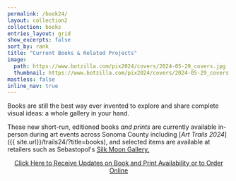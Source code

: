 ```yaml
---
permalink: /book24/
layout: collection2
collection: books
entries_layout: grid
show_excerpts: false
sort_by: rank
title: "Current Books & Related Projects"
image:
  path: https://www.botzilla.com/pix2024/covers/2024-05-29_covers.jpg
  thumbnail: https://www.botzilla.com/pix2024/covers/2024-05-29_covers.jpg
mastless: false
inline_nav: true
---
```


Books are still the best way ever invented to explore and share complete visual ideas: a whole gallery in your hand.

These new short-run, editioned books *and prints* are currently available in-person during art events across Sonoma County including [_Art Trails 2024_]({{ site.url}}/trails24/?title=books), and selected items are available at retailers such as Sebastopol's [Silk Moon Gallery.](https://silkmoonca.com/gallery/)

<center>
<a class="btn btn--inverse btn--large" href="mailto:kevin+books@vumondo.com?subject=Updates%20on%20Books%20and%20Prints&body=Please%20keep%20me%20informed%20of%20updates%20on%20sales%20availability%20of%20your%20books%20and%20prints%20related%20to%20AATS%202024">Click Here to Receive Updates on Book and Print Availability or to Order Online</a>
</center>

<!-- 
<figure class="align-center">
<a href="{{ site.url}}/book24"><img src="https://www.botzilla.com/pix2024/author-promo-card.jpg"></a>
<figcaption>See you at <a href="{{ site.url}}/aats">Art at the Source</a></figcaption>
</figure>

-->
